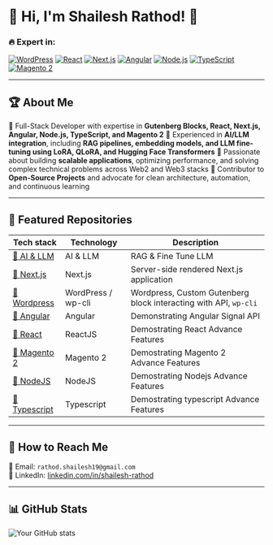 # 🚀 Hi, I'm Shailesh Rathod! 👋

### 🔥 Expert in:

[![WordPress](https://img.shields.io/badge/WordPress-Gutenberg-blue?style=for-the-badge&logo=wordpress)]()
[![React](https://img.shields.io/badge/React-Expert-61DAFB?style=for-the-badge&logo=react)]()
[![Next.js](https://img.shields.io/badge/Next.js-SSG/SSR-black?style=for-the-badge&logo=next.js)]()
[![Angular](https://img.shields.io/badge/Angular-Enterprise-red?style=for-the-badge&logo=angular)]()
[![Node.js](https://img.shields.io/badge/Node.js-Backend-green?style=for-the-badge&logo=node.js)]()
[![TypeScript](https://img.shields.io/badge/TypeScript-Strongly_Typed-blue?style=for-the-badge&logo=typescript)]()
[![Magento 2](https://img.shields.io/badge/Magento2-Ecommerce-orange?style=for-the-badge&logo=magento)]()

---

## 🏆 About Me

🔹 Full-Stack Developer with expertise in **Gutenberg Blocks, React, Next.js, Angular, Node.js, TypeScript, and Magento 2**
🔹 Experienced in **AI/LLM integration**, including **RAG pipelines, embedding models, and LLM fine-tuning using LoRA, QLoRA, and Hugging Face Transformers**
🔹 Passionate about building **scalable applications**, optimizing performance, and solving complex technical problems across Web2 and Web3 stacks
🔹 Contributor to **Open-Source Projects** and advocate for clean architecture, automation, and continuous learning

---

## 🚀 Featured Repositories

| Tech stack                                                       | Technology         | Description                                                      |
| ---------------------------------------------------------------- | ------------------ | ---------------------------------------------------------------- |
| [🔗 AI & LLM](https://github.com/shaileshrathod128/ai-llm)       | AI & LLM           | RAG & Fine Tune LLM                                              |
| [🔗 Next.js](https://github.com/shaileshrathod128/nextjs)        | Next.js            | Server-side rendered Next.js application                         |
| [🔗 Wordpress](https://github.com/shaileshrathod128/wordpress)   | WordPress / wp-cli | Wordpress, Custom Gutenberg block interacting with API, `wp-cli` |
| [🔗 Angular](https://github.com/shaileshrathod128/angular)       | Angular            | Demonstrating Angular Signal API                                 |
| [🔗 React](https://github.com/shaileshrathod128/reactjs)         | ReactJS            | Demostrating React Advance Features                              |
| [🔗 Magento 2](https://github.com/shaileshrathod128/magento2)    | Magento 2          | Demostrating Magento 2 Advance Features                          |
| [🔗 NodeJS](https://github.com/shaileshrathod128/nodejs)         | NodeJS             | Demostrating Nodejs Advance Features                             |
| [🔗 Typescript](https://github.com/shaileshrathod128/typescript) | Typescript         | Demostrating typescript Advance Features                         |

---

## 📌 How to Reach Me

📧 Email: `rathod.shailesh19@gmail.com`  
💼 LinkedIn: [linkedin.com/in/shailesh-rathod](https://www.linkedin.com/in/shailesh-rathod/)

<!-- 🌐 Portfolio: [yourwebsite.com](https://yourwebsite.com)   -->
<!-- 🐦 Twitter: [twitter.com/yourhandle](https://twitter.com/yourhandle) -->

---

## 📊 GitHub Stats

![Your GitHub stats](https://github-readme-stats.vercel.app/api?username=shaileshrathod128&show_icons=true&theme=radical)
